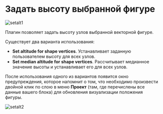 # Задать высоту выбранной фигуре

![setalt1](https://user-images.githubusercontent.com/27758021/120070615-17af7680-c094-11eb-9109-82ea325a7f0b.JPG)

Плагин позволяет задать высоту узлов выбранной векторной фигуре.

Существует два варианта использования:
- **Set altitude for shape vertices**. Устанавливает заданную пользователем высоту для всех узлов.
- **Set median altitude for shape vertices**. Рассчитывает медианное значение высоты и устанавливает его для всех узлов.

После использования одного из вариантов появится окно предупреждения, которое напомнит о том, 
что необходимо произвести двойной клик по слою в меню **Проект** 
(там, где перечислены все данные вашего блока) для обновления визуализации положения фигуры.

![setalt2](https://user-images.githubusercontent.com/27758021/120070759-bb008b80-c094-11eb-9755-1c43ec8e34b4.JPG)
